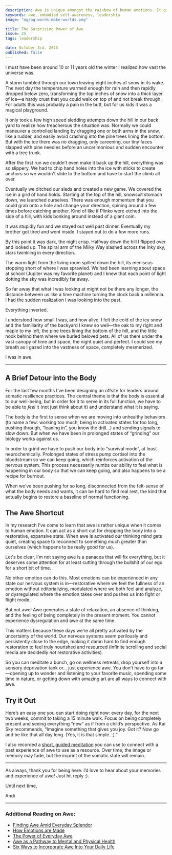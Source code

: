 ```yaml
---
description: Awe is unique amongst the rainbow of human emotions. It gives us direct access to states of rest, expansiveness, and connection.
keywords: awe, embodied self-awareness, leadership
image: "og/og-words-make-worlds.png"

title: The Surprising Power of Awe
issue: 25
tags: leadership

date: October 3rd, 2025
published: false
---
```


I must have been around 10 or 11 years old the winter I realized how vast the universe was.

A storm tumbled through our town leaving eight inches of snow in its wake. The next day the temperature warmed enough for rain and then rapidly dropped below zero, transforming the top inches of snow into a thick layer of ice—a hardy crust that you could walk on top of and not break through. For adults this was probably a pain in the butt, but for us kids it was a magical playground.

It only took a few high speed sledding attempts down the hill in our back yard to realize how treacherous the situation was. Normally we could maneuver a controlled landing by dragging one or both arms in the snow, like a rudder, and easily avoid crashing into the pine trees lining the bottom. But with the ice there was no dragging, only careening, our tiny faces slapped with pine needles before an uncerimonious and sudden encounter with a tree trunk.

After the first run we couldn’t even make it back up the hill, everything was so slippery. We had to chip hand holes into the ice with sticks to create anchors so we wouldn't slide to the bottom and have to start the climb all over.

Eventually we ditched our sleds and created a new game. We covered the ice in a grid of hand holds. Starting at the top of the hill, snowsuit stomach down, we launched ourselves. There was enough momentum that you could grab onto a hole and change your direction, spining around a few times before catching another. Kind of like if Plinko were etched into the side of a hill, with kids bonking around instead of a giant coin.

It was stupidly fun and we stayed out well past dinner. Eventually my brother got tired and went inside. I stayed out to do a few more runs.

By this point it was dark, the night crisp. Halfway down the hill I flipped over and looked up. The spiral arm of the Milky Way slashed across the inky sky, stars twinkling in every direction.

The warm light from the living room spilled down the hill, its meniscus stopping short of where I was sprawled. We had been learning about space at school (Jupiter was my favorite planet) and I knew that each point of light dotting the sky was incredibly far away.

So far away that what I was looking at might not be there any longer, the distance between us like a time machine turning the clock back a millennia. I had the sudden realization I was looking into the past.

Everything inverted.

I understood how small I was, and how alive. I felt the cold of the icy snow and the familiarity of the backyard I knew so well—the oak to my right and maple to my left, the pine trees lining the bottom of the hill, and the little nook behind them where we buried beloved pets. All of us there under the vast canopy of time and space, the night quiet and perfect. I could see my breath as I gazed into the vastness of space, completely mesmerized.

I was in awe.

---

## A Brief Detour into the Body

For the last few months I’ve been designing an offsite for leaders around somatic resilience practices. The central theme is that the body is essential to our well-being, but in order for it to serve in its full function, we have to be able to _feel_ it (not just think about it) and understand what it is saying.

The body is the first to sense when we are moving into unhealthy behaviors (to name a few: working too much, being in activated states for too long, pushing through, “leaning in”, you know the drill…) and sending signals to slow down. But when we have been in prolonged states of “grinding” our biology works against us.

In order to grind we have to push our body into “survival mode”, at least neurochemically. Prolonged states of stress pump cortisol into the bloodstream so we can keep going, which reinforces activation of the nervous system. This process necessarily numbs our ability to feel what is happening in our body so that we can keep going, and also happens to be a recipe for burnout.

When we’ve been pushing for so long, disconnected from the felt-sense of what the body needs and wants, it can be hard to find real rest, the kind that actually begins to restore a baseline of normal functioning.

## The Awe Shortcut

In my research I’ve come to learn that awe is rather unique when it comes to human emotion. It can act as a short cut for dropping the body into a restorative, expansive state. When awe is activated our thinking mind gets quiet, creating space to reconnect to something much greater than ourselves (which happens to be really good for us).

Let's be clear, I'm not saying awe is a panacea that will fix everything, but it deserves some attention for at least cutting through the bullshit of our ego for a short bit of time.

No other emotion can do this. Most emotions can be experienced in any state our nervous system is in—restorative where we feel the fullness of an emotion without editorializing, modulated where we both feel and analyze, or dysregulated where the emotion takes over and pushes us into fight or flight mode.

But not awe! Awe generates a state of relaxation, an absence of thinking, and the feeling of being completely in the present moment. You cannot experience dysregulation and awe at the same time.

This matters because these days we’re all pretty activated by the uncertainty of the world. Our nervous systems seem perilously and persistently close to the edge, making it damn hard to find enough restoration to feel truly nourished and resourced (infinite scrolling and social media are decidedly _not_ restorative activities).  

So you can meditate a bunch, go on wellness retreats, drop yourself into a sensory deprivation tank or… just experience awe. You don’t have to go far—opening up to wonder and listening to your favorite music, spending some time in nature, or getting down with amazing art are all ways to connect with awe.

## Try it Out

Here’s an easy one you can start doing right now: every day, for the next two weeks, commit to taking a 15 minute walk. Focus on being completely present and seeing everything “new” as if from a child’s perspective. As Kai Sky recommends, “Imagine something that gives you joy. Got it? Now go and be like that all day long. (Yes, it is that simple…).”  

I also recorded a [short, guided meditation](https://drive.google.com/file/d/13Rp4nSgfWZ__tFs-aK94Vvl-caO9V4jS/view?usp=sharing) you can use to connect with a past experience of awe to use as a resource. Over time, the image or memory may fade, but the imprint of the somatic state will remain.

---

As always, thank you for being here. I’d love to hear about your memories and experience of awe! Just hit reply :).

Until next time,

Andi

---

### Additional Reading on Awe:

- [Finding Awe Amid Everyday Splendor](https://www.noemamag.com/finding-awe-amid-everday-splendor/)
- [How Emotions are Made](https://lisafeldmanbarrett.com/books/how-emotions-are-made/)
- [The Power of Everyday Awe](https://hbr.org/2023/01/the-power-of-everyday-awe)
- [Awe as a Pathway to Mental and Physical Health](https://pmc.ncbi.nlm.nih.gov/articles/PMC10018061/pdf/10.1177_17456916221094856.pdf)
- [Six Ways to Incorporate Awe Into Your Daily Life](https://greatergood.berkeley.edu/article/item/six_ways_to_incorporate_awe_into_your_daily_life)
